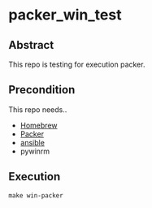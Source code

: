 # packer_win_test

## Abstract

This repo is testing for execution packer.

## Precondition

This repo needs..

* [Homebrew](https://brew.sh/index_ja.html)
* [Packer](https://www.packer.io/)
* [ansible](https://www.ansible.com/)
* pywinrm

## Execution

```
make win-packer
```